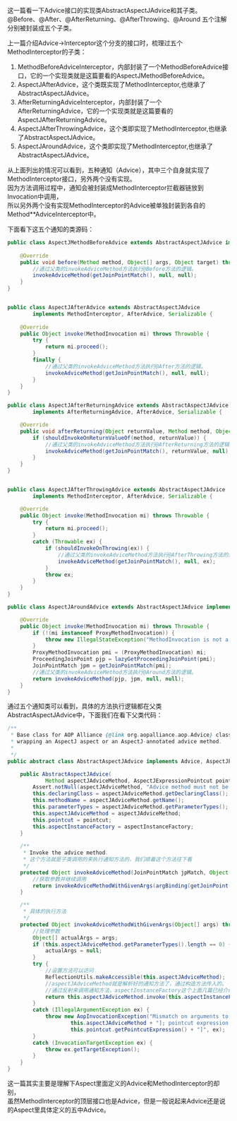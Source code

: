 这一篇看一下Advice接口的实现类AbstractAspectJAdvice和其子类。  
@Before、@After、@AfterReturning、@AfterThrowing、@Around 五个注解分别被封装成五个子类。  

上一篇介绍Advice->Interceptor这个分支的接口时，梳理过五个MethodInterceptor的子类：  
1. MethodBeforeAdviceInterceptor，内部封装了一个MethodBeforeAdvice接口，它的一个实现类就是这篇要看的AspectJMethodBeforeAdvice。
2. AspectJAfterAdvice，这个类既实现了MethodInterceptor,也继承了AbstractAspectJAdvice。
3. AfterReturningAdviceInterceptor，内部封装了一个AfterReturningAdvice，它的一个实现类就是这篇要看的AspectJAfterReturningAdvice。
4. AspectJAfterThrowingAdvice，这个类即实现了MethodInterceptor,也继承了AbstractAspectJAdvice。
5. AspectJAroundAdvice，这个类即实现了MethodInterceptor,也继承了AbstractAspectJAdvice。

从上面列出的情况可以看到，五种通知（Advice），其中三个自身就实现了MethodInterceptor接口，另外两个没有实现。  
因为方法调用过程中，通知会被封装成MethodInterceptor拦截器链放到Invocation中调用，  
所以另外两个没有实现MethodInterceptor的Advice被单独封装到各自的Method**AdviceInterceptor中。  

下面看下这五个通知的类源码：  
```java
public class AspectJMethodBeforeAdvice extends AbstractAspectJAdvice implements MethodBeforeAdvice, Serializable {
	
    @Override
	public void before(Method method, Object[] args, Object target) throws Throwable {
	    //通过父类的invokeAdviceMethod方法执行@Before方法的逻辑。
		invokeAdviceMethod(getJoinPointMatch(), null, null);
	}
}


public class AspectJAfterAdvice extends AbstractAspectJAdvice
        implements MethodInterceptor, AfterAdvice, Serializable {
    
    @Override
    public Object invoke(MethodInvocation mi) throws Throwable {
        try {
            return mi.proceed();
        }
        finally {
            //通过父类的invokeAdviceMethod方法执行@After方法的逻辑。
            invokeAdviceMethod(getJoinPointMatch(), null, null);
        }
    }
}

public class AspectJAfterReturningAdvice extends AbstractAspectJAdvice
        implements AfterReturningAdvice, AfterAdvice, Serializable {

    @Override
    public void afterReturning(Object returnValue, Method method, Object[] args, Object target) throws Throwable {
        if (shouldInvokeOnReturnValueOf(method, returnValue)) {
            //通过父类的invokeAdviceMethod方法执行@AfterReturning方法的逻辑。
            invokeAdviceMethod(getJoinPointMatch(), returnValue, null);
        }
    }
}


public class AspectJAfterThrowingAdvice extends AbstractAspectJAdvice
        implements MethodInterceptor, AfterAdvice, Serializable {

    @Override
    public Object invoke(MethodInvocation mi) throws Throwable {
        try {
            return mi.proceed();
        }
        catch (Throwable ex) {
            if (shouldInvokeOnThrowing(ex)) {
                //通过父类的invokeAdviceMethod方法执行@AfterThrowing方法的逻辑。
                invokeAdviceMethod(getJoinPointMatch(), null, ex);
            }
            throw ex;
        }
    }
}

public class AspectJAroundAdvice extends AbstractAspectJAdvice implements MethodInterceptor, Serializable {

    @Override
    public Object invoke(MethodInvocation mi) throws Throwable {
        if (!(mi instanceof ProxyMethodInvocation)) {
            throw new IllegalStateException("MethodInvocation is not a Spring ProxyMethodInvocation: " + mi);
        }
        ProxyMethodInvocation pmi = (ProxyMethodInvocation) mi;
        ProceedingJoinPoint pjp = lazyGetProceedingJoinPoint(pmi);
        JoinPointMatch jpm = getJoinPointMatch(pmi);
        //通过父类的invokeAdviceMethod方法执行@Around方法的逻辑。
        return invokeAdviceMethod(pjp, jpm, null, null);
    }
}
```

通过五个通知类可以看到，具体的方法执行逻辑都在父类AbstractAspectJAdvice中，下面我们在看下父类代码：  
```java
/**
 * Base class for AOP Alliance {@link org.aopalliance.aop.Advice} classes
 * wrapping an AspectJ aspect or an AspectJ-annotated advice method.
 *
 */
public abstract class AbstractAspectJAdvice implements Advice, AspectJPrecedenceInformation, Serializable {

    public AbstractAspectJAdvice(
            Method aspectJAdviceMethod, AspectJExpressionPointcut pointcut, AspectInstanceFactory aspectInstanceFactory) {
        Assert.notNull(aspectJAdviceMethod, "Advice method must not be null");
        this.declaringClass = aspectJAdviceMethod.getDeclaringClass();
        this.methodName = aspectJAdviceMethod.getName();
        this.parameterTypes = aspectJAdviceMethod.getParameterTypes();
        this.aspectJAdviceMethod = aspectJAdviceMethod;
        this.pointcut = pointcut;
        this.aspectInstanceFactory = aspectInstanceFactory;
    }
    
    /**
     * Invoke the advice method.
     * 这个方法就是子类调用的来执行通知方法的，我们顺着这个方法往下看
     */
    protected Object invokeAdviceMethod(JoinPointMatch jpMatch, Object returnValue, Throwable ex) throws Throwable {
        //获取参数并继续调用
        return invokeAdviceMethodWithGivenArgs(argBinding(getJoinPoint(), jpMatch, returnValue, ex));
    }

    /**
     * 具体的执行方法
     */
    protected Object invokeAdviceMethodWithGivenArgs(Object[] args) throws Throwable {
        //处理参数
        Object[] actualArgs = args;
        if (this.aspectJAdviceMethod.getParameterTypes().length == 0) {
            actualArgs = null;
        }
        try {
            //设置方法可以访问
            ReflectionUtils.makeAccessible(this.aspectJAdviceMethod);
            //aspectJAdviceMethod就是解析好的通知方法了，通过构造方法传入的。
            //通过反射来调用通知方法，aspectInstanceFactory这个上面几篇已经介绍过，就是来生成Aspect的实例工厂
            return this.aspectJAdviceMethod.invoke(this.aspectInstanceFactory.getAspectInstance(), actualArgs);
        }
        catch (IllegalArgumentException ex) {
            throw new AopInvocationException("Mismatch on arguments to advice method [" +
                    this.aspectJAdviceMethod + "]; pointcut expression [" +
                    this.pointcut.getPointcutExpression() + "]", ex);
        }
        catch (InvocationTargetException ex) {
            throw ex.getTargetException();
        }
    }
}
```

这一篇其实主要是理解下Aspect里面定义的Advice和MethodInterceptor的却别，  
虽然MethodInterceptor的顶层接口也是Advice，但是一般说起来Advice还是说的Aspect里具体定义的五中Advice。